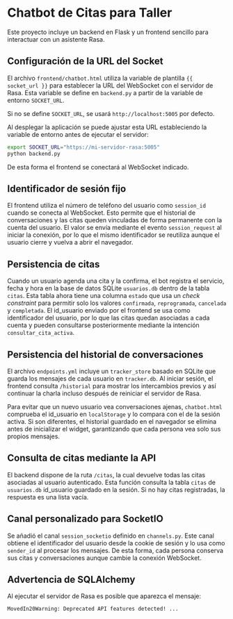 # Chatbot de Citas para Taller

Este proyecto incluye un backend en Flask y un frontend sencillo para interactuar con un asistente Rasa.

## Configuración de la URL del Socket

El archivo `frontend/chatbot.html` utiliza la variable de plantilla `{{ socket_url }}` para establecer la URL del WebSocket con el servidor de Rasa. Esta variable se define en `backend.py` a partir de la variable de entorno `SOCKET_URL`.

Si no se define `SOCKET_URL`, se usará `http://localhost:5005` por defecto.

Al desplegar la aplicación se puede ajustar esta URL estableciendo la variable de entorno antes de ejecutar el servidor:

```bash
export SOCKET_URL="https://mi-servidor-rasa:5005"
python backend.py
```

De esta forma el frontend se conectará al WebSocket indicado.

## Identificador de sesión fijo

El frontend utiliza el número de teléfono del usuario como `session_id` cuando se conecta al WebSocket. Esto permite que el historial de conversaciones y las citas queden vinculadas de forma permanente con la cuenta del usuario. El valor se envía mediante el evento `session_request` al iniciar la conexión, por lo que el mismo identificador se reutiliza aunque el usuario cierre y vuelva a abrir el navegador.

## Persistencia de citas

Cuando un usuario agenda una cita y la confirma, el bot registra el servicio,
fecha y hora en la base de datos SQLite `usuarios.db` dentro de la tabla
`citas`. Esta tabla ahora tiene una columna `estado` que
usa un *check constraint* para permitir solo los valores `confirmada`,
`reprogramada`, `cancelada` y `completada`.
El id_usuario enviado
por el frontend se usa como identificador del usuario, por lo que las citas
quedan asociadas a cada cuenta y pueden consultarse posteriormente mediante la
intención `consultar_cita_activa`.

## Persistencia del historial de conversaciones

El archivo `endpoints.yml` incluye un `tracker_store` basado en SQLite que
guarda los mensajes de cada usuario en `tracker.db`. Al iniciar sesión, el
frontend consulta `/historial` para mostrar los intercambios previos y así
continuar la charla incluso después de reiniciar el servidor de Rasa.

Para evitar que un nuevo usuario vea conversaciones ajenas, `chatbot.html`
comprueba el id_usuario en `localStorage` y lo compara con el
de la sesión activa. Si son diferentes, el historial guardado en el navegador se
elimina antes de inicializar el widget, garantizando que cada persona vea solo
sus propios mensajes.

## Consulta de citas mediante la API

El backend dispone de la ruta `/citas`, la cual devuelve todas las citas
asociadas al usuario autenticado. Esta función consulta la tabla `citas` de
`usuarios.db` id_usuario guardado en la sesión. Si no hay
citas registradas, la respuesta es una lista vacía.

## Canal personalizado para SocketIO

Se añadió el canal `session_socketio` definido en `channels.py`. Este canal
obtiene el identificador del usuario desde la cookie de sesión y lo usa como
`sender_id` al procesar los mensajes. De esta forma, cada persona conserva sus
citas y conversaciones aunque cambie la conexión WebSocket.

## Advertencia de SQLAlchemy

Al ejecutar el servidor de Rasa es posible que aparezca el mensaje:

```
MovedIn20Warning: Deprecated API features detected! ...
```
